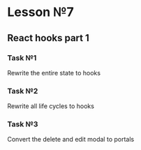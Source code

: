 # Lesson №7

## React hooks part 1

### Task №1

Rewrite the entire state to hooks

### Task №2

Rewrite all life cycles to hooks

### Task №3

Convert the delete and edit modal to portals
